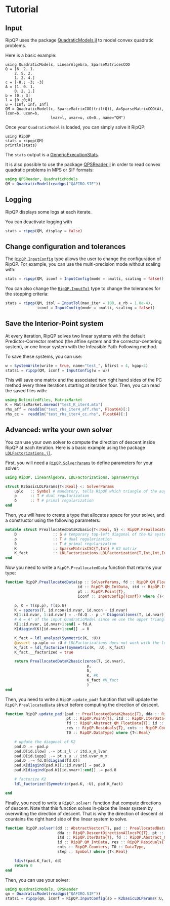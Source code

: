 # Tutorial

## Input

RipQP uses the package [QuadraticModels.jl](https://github.com/JuliaSmoothOptimizers/QuadraticModels.jl) to model
convex quadratic problems.

Here is a basic example:

```@example QM
using QuadraticModels, LinearAlgebra, SparseMatricesCOO
Q = [6. 2. 1.
    2. 5. 2.
    1. 2. 4.]
c = [-8.; -3; -3]
A = [1. 0. 1.
    0. 2. 1.]
b = [0.; 3]
l = [0.;0;0]
u = [Inf; Inf; Inf]
QM = QuadraticModel(c, SparseMatrixCOO(tril(Q)), A=SparseMatrixCOO(A), lcon=b, ucon=b, 
                    lvar=l, uvar=u, c0=0., name="QM")
```

Once your `QuadraticModel` is loaded, you can simply solve it RipQP:

```@example QM
using RipQP
stats = ripqp(QM)
println(stats)
```

The `stats` output is a
[GenericExecutionStats](https://juliasmoothoptimizers.github.io/SolverCore.jl/dev/reference/#SolverCore.GenericExecutionStats).

It is also possible to use the package [QPSReader.jl](https://github.com/JuliaSmoothOptimizers/QPSReader.jl) in order to
read convex quadratic problems in MPS or SIF formats:

```julia
using QPSReader, QuadraticModels
QM = QuadraticModel(readqps("QAFIRO.SIF"))
```

## Logging

RipQP displays some logs at each iterate.

You can deactivate logging with

```julia
stats = ripqp(QM, display = false)
```

## Change configuration and tolerances

The [`RipQP.InputConfig`](@ref) type allows the user to change the configuration of RipQP.
For example, you can use the multi-precision mode without scaling with:

```julia
stats = ripqp(QM, iconf = InputConfig(mode = :multi, scaling = false))
```

You can also change the [`RipQP.InputTol`](@ref) type to change the tolerances for the
stopping criteria:

```julia
stats = ripqp(QM, itol = InputTol(max_iter = 100, ϵ_rb = 1.0e-4),
              iconf = InputConfig(mode = :multi, scaling = false))
```

## Save the Interior-Point system

At every iteration, RipQP solves two linear systems with the default Predictor-Corrector method (the affine system and the 
corrector-centering system), or one linear system with the Infeasible Path-Following method.
  
To save these systems, you can use:

```julia
w = SystemWrite(write = true, name="test_", kfirst = 4, kgap=3) 
stats1 = ripqp(QM, iconf = InputConfig(w = w))
```

This will save one matrix and the associated two right hand sides of the PC method every three iterations starting at 
iteration four.
Then, you can read the saved files with:

```julia
using DelimitedFiles, MatrixMarket
K = MatrixMarket.mmread("test_K_iter4.mtx")
rhs_aff = readdlm("test_rhs_iter4_aff.rhs", Float64)[:]
rhs_cc =  readdlm("test_rhs_iter4_cc.rhs", Float64)[:] 
```

## Advanced: write your own solver

You can use your own solver to compute the direction of descent inside RipQP at each iteration.
Here is a basic example using the package [`LDLFactorizations.jl`](https://github.com/JuliaSmoothOptimizers/LDLFactorizations.jl).

First, you will need a [`RipQP.SolverParams`](@ref) to define parameters for your solver:

```julia
using RipQP, LinearAlgebra, LDLFactorizations, SparseArrays

struct K2basicLDLParams{T<:Real} <: SolverParams
    uplo   :: Symbol # mandatory, tells RipQP which triangle of the augmented system to store
    ρ      :: T # dual regularization
    δ      :: T # primal regularization
end
```

Then, you will have to create a type that allocates space for your solver, and a constructor using the following parameters:

```julia
mutable struct PreallocatedDataK2basic{T<:Real, S} <: RipQP.PreallocatedDataAugmented{T, S}
    D                :: S # temporary top-left diagonal of the K2 system
    ρ                :: T # dual regularization
    δ                :: T # primal regularization
    K                :: SparseMatrixCSC{T,Int} # K2 matrix
    K_fact           :: LDLFactorizations.LDLFactorization{T,Int,Int,Int} # factorized K2
end
```

Now you need to write a `RipQP.PreallocatedData` function that returns your type:

```julia
function RipQP.PreallocatedData(sp :: SolverParams, fd :: RipQP.QM_FloatData{T},
                                id :: RipQP.QM_IntData, itd :: RipQP.IterData{T},
                                pt :: RipQP.Point{T},
                                iconf :: InputConfig{Tconf}) where {T<:Real, Tconf<:Real}

    ρ, δ = T(sp.ρ), T(sp.δ)
    K = spzeros(T, id.ncon+id.nvar, id.ncon + id.nvar)
    K[1:id.nvar, 1:id.nvar] = .-fd.Q .- ρ .* Diagonal(ones(T, id.nvar))
    # A = Aᵀ of the input QuadraticModel since we use the upper triangle:
    K[1:id.nvar, id.nvar+1:end] = fd.A 
    K[diagind(K)[id.nvar+1:end]] .= δ

    K_fact = ldl_analyze(Symmetric(K, :U))
    @assert sp.uplo == :U # LDLFactorizations does not work with the lower triangle
    K_fact = ldl_factorize!(Symmetric(K, :U), K_fact)
    K_fact.__factorized = true

    return PreallocatedDataK2basic(zeros(T, id.nvar),
                                    ρ,
                                    δ,
                                    K, #K
                                    K_fact #K_fact
                                    )
end
```

Then, you need to write a `RipQP.update_pad!` function that will update the `RipQP.PreallocatedData`
struct before computing the direction of descent.

```julia
function RipQP.update_pad!(pad :: PreallocatedDataK2basic{T}, dda :: RipQP.DescentDirectionAllocs{T},
                           pt :: RipQP.Point{T}, itd :: RipQP.IterData{T},
                           fd :: RipQP.Abstract_QM_FloatData{T}, id :: RipQP.QM_IntData,
                           res :: RipQP.Residuals{T}, cnts :: RipQP.Counters,
                           T0 :: RipQP.DataType) where {T<:Real}

    # update the diagonal of K2
    pad.D .= -pad.ρ
    pad.D[id.ilow] .-= pt.s_l ./ itd.x_m_lvar
    pad.D[id.iupp] .-= pt.s_u ./ itd.uvar_m_x
    pad.D .-= fd.Q[diagind(fd.Q)]
    pad.K[diagind(pad.K)[1:id.nvar]] = pad.D
    pad.K[diagind(pad.K)[id.nvar+1:end]] .= pad.δ

    # factorize K2
    ldl_factorize!(Symmetric(pad.K, :U), pad.K_fact)

end
```

Finally, you need to write a `RipQP.solver!` function that compute directions of descent.
Note that this function solves in-place the linear system by overwriting the direction of descent.
That is why the direction of descent `dd` 
countains the right hand side of the linear system to solve.

```julia
function RipQP.solver!(dd :: AbstractVector{T}, pad :: PreallocatedDataK2basic{T},
                       dda :: RipQP.DescentDirectionAllocsPC{T}, pt :: RipQP.Point{T},
                       itd :: RipQP.IterData{T}, fd :: RipQP.Abstract_QM_FloatData{T},
                       id :: RipQP.QM_IntData, res :: RipQP.Residuals{T},
                       cnts :: RipQP.Counters, T0 :: DataType,
                       step :: Symbol) where {T<:Real}

    ldiv!(pad.K_fact, dd)
    return 0
end
```

Then, you can use your solver:

```julia
using QuadraticModels, QPSReader
qm = QuadraticModel(readqps("QAFIRO.SIF"))
stats1 = ripqp(qm, iconf = RipQP.InputConfig(sp = K2basicLDLParams(:U, 1.0e-6, 1.0e-6)))
```